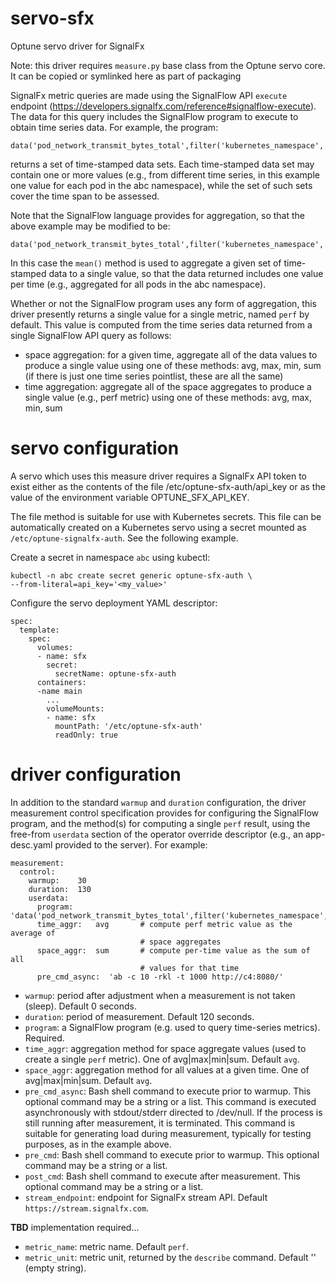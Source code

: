 # servo-sfx
Optune servo driver for SignalFx

Note: this driver requires `measure.py` base class from the Optune servo core. It can be copied or symlinked here as part of packaging

SignalFx metric queries are made using the SignalFlow API `execute` endpoint (<https://developers.signalfx.com/reference#signalflow-execute>).  The data for this query includes the SignalFlow program to execute to obtain time series data.  For example, the program:
```
data('pod_network_transmit_bytes_total',filter('kubernetes_namespace','abc')).publish()
```
returns a set of time-stamped data sets.  Each time-stamped data set may contain one or more values (e.g., from different time series, in this example one value for each pod in the abc namespace), while the set of such sets cover the time span to be assessed.

Note that the SignalFlow language provides for aggregation, so that the above example may be modified to be:
```
data('pod_network_transmit_bytes_total',filter('kubernetes_namespace','abc')).mean().publish()
```
In this case the `mean()` method is used to aggregate a given set of time-stamped data to a single value, so that the data returned includes one value per time (e.g., aggregated for all pods in the abc namespace).

Whether or not the SignalFlow program uses any form of aggregation, this driver presently returns a single value for a single metric, named `perf` by default.  This value is computed from the time series data returned from a single SignalFlow API query as follows:

* space aggregation:  for a given time, aggregate all of the data values to produce a single value using one of these methods:  avg, max, min, sum (if there is just one time series pointlist, these are all the same)
* time aggregation:  aggregate all of the space aggregates to produce a single value (e.g., perf metric) using one of these methods:  avg, max, min, sum

# servo configuration

A servo which uses this measure driver requires a SignalFx API token to exist either as the contents of the file /etc/optune-sfx-auth/api_key or as the value of the environment variable OPTUNE_SFX_API_KEY.

The file method is suitable for use with Kubernetes secrets.  This file can be automatically created on a Kubernetes servo using a secret mounted as `/etc/optune-signalfx-auth`.  See the following example.

Create a secret in namespace `abc` using kubectl:
```
kubectl -n abc create secret generic optune-sfx-auth \
--from-literal=api_key='<my_value>'
```

Configure the servo deployment YAML descriptor:
```
spec:
  template:
    spec:
      volumes:
      - name: sfx
        secret:
          secretName: optune-sfx-auth   
      containers:
      -name main
        ...
        volumeMounts:
        - name: sfx
          mountPath: '/etc/optune-sfx-auth'
          readOnly: true               
```

# driver configuration

In addition to the standard `warmup` and `duration` configuration, the driver measurement control specification provides for configuring the SignalFlow program, and the method(s) for computing a single `perf` result, using the free-from `userdata` section of the operator override descriptor (e.g., an app-desc.yaml provided to the server).  For example:

```
measurement:
  control:
    warmup:    30
    duration:  130
    userdata:
      program:  'data('pod_network_transmit_bytes_total',filter('kubernetes_namespace','abc')).mean().publish()'
      time_aggr:   avg       # compute perf metric value as the average of
                             # space aggregates
      space_aggr:  sum       # compute per-time value as the sum of all
                             # values for that time
      pre_cmd_async:  'ab -c 10 -rkl -t 1000 http://c4:8080/'
```

* `warmup`:  period after adjustment when a measurement is not taken (sleep).  Default 0 seconds.
* `duration`:  period of measurement.  Default 120 seconds.
* `program`: a SignalFlow program (e.g. used to query time-series metrics).  Required. 
* `time_aggr`:  aggregation method for space aggregate values (used to create a single `perf` metric).  One of avg|max|min|sum.  Default `avg`.
* `space_aggr`:  aggregation method for all values at a given time.  One of avg|max|min|sum.  Default `avg`.
* `pre_cmd_async`:  Bash shell command to execute prior to warmup.  This optional command may be a string or a list.  This command is executed asynchronously with stdout/stderr directed to /dev/null.  If the process is still running after measurement, it is terminated.  This command is suitable for generating load during measurement, typically for testing purposes, as in the example above.
* `pre_cmd`:  Bash shell command to execute prior to warmup.  This optional command may be a string or a list.
* `post_cmd`:  Bash shell command to execute after measurement.  This optional command may be a string or a list.
* `stream_endpoint`:  endpoint for SignalFx stream API.  Default `https://stream.signalfx.com`.

**TBD** implementation required...
* `metric_name`:  metric name.  Default `perf`.
* `metric_unit`:  metric unit, returned by the `describe` command.  Default '' (empty string).
